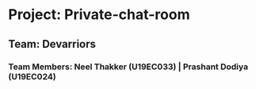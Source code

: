 # Project: Private-chat-room
## Team: Devarriors
### Team Members: Neel Thakker (U19EC033) | Prashant Dodiya (U19EC024)


	
	
